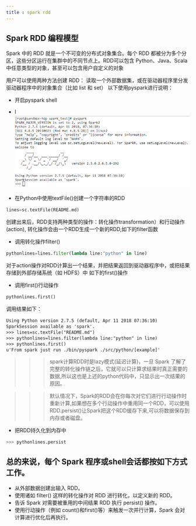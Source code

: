 ```yaml
---
title : spark rdd
---
```


## Spark RDD 编程模型

Spark 中的 RDD 就是一个不可变的分布式对象集合。每个 RDD 都被分为多个分区，这些分区运行在集群中的不同节点上。RDD可以包含 Python、Java、Scala中任意类型的对象，甚至可以包含用户自定义的对象

用户可以使用两种方法创建 RDD： 读取一个外部数据集，或在驱动器程序里分发驱动器程序中的对象集合（比如 list 和 set）
以下使用pyspark进行说明：

-   开启pyspark shell
-   l
![](spark-rdd/start-pyspark.png)

-   在Python中使用textFile()创建一个字符串的RDD
~~~python
lines=sc.textFile(README.md)
~~~

创建出来后，RDD支持两种类型的操作：转化操作transformation）和行动操作(action),
 转化操作会由一个RDD生成一个新的RDD,如下的filter函数

-   调用转化操作filter()
~~~python
pythonlines=lines.filter(lambda line:"python" in line)
~~~

对于action操作对RDD计算出一个结果，并把结果返回到驱动器程序中，或把结果存储到外部存储系统（如 HDFS）中
如下的first()操作

-   调用first()行动操作
~~~python
pythonlines.first()
~~~

调用结果如下：
~~~shell
Using Python version 2.7.5 (default, Apr 11 2018 07:36:10)
SparkSession available as 'spark'.
>>> lines=sc.textFile("README.md")                                                                   
>>> pythonlines=lines.filter(lambda line:"python" in line)          
>>> pythonlines.first()
u'From spark just run ./bin/pyspark ./src/python/[example]'
~~~

>>> spark计算RDD时是lazy模式(延迟计算)，一旦 Spark 了解了完整的转化操作链之后，它就可以只计算求结果时真正需要的数据,所以这也是上述的python代码中，只显示出一次结果的原因。

>>> 默认情况下，Spark的RDD会在你每次对它们进行行动操作时重新计算,如果想在多个行动操作中重用同一个RDD，可以使用RDD.persist()让Spark把这个RDD缓存下来,可以将数据保存到内存或者磁盘。

-   把RDD持久化到内存中
~~~python
>>> pythonlines.persist                                                                                                                         <bound method PipelinedRDD.persist of PythonRDD[4] at RDD at PythonRDD.scala:48>
~~~

## 总的来说，每个 Spark 程序或shell会话都按如下方式工作。

-   从外部数据创建出输入 RDD。
-   使用诸如 filter() 这样的转化操作对 RDD 进行转化，以定义新的 RDD。
-   告诉 Spark 对需要被重用的中间结果 RDD 执行 persist() 操作。
-   使用行动操作（例如 count()和first()等）来触发一次并行计算，Spark 会对计算进行优化后再执行。
